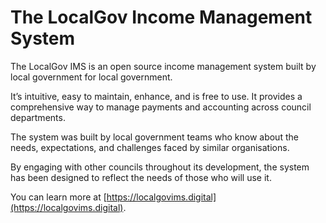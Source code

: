# The LocalGov Income Management System

The LocalGov IMS is an open source income management system built by local government for local government.

It’s intuitive, easy to maintain, enhance, and is free to use. It provides a comprehensive way to manage payments and accounting across council departments.

The system was built by local government teams who know about the needs, expectations, and challenges faced by similar organisations.

By engaging with other councils throughout its development, the system has been designed to reflect the needs of those who will use it.

You can learn more at [https://localgovims.digital](https://localgovims.digital).
